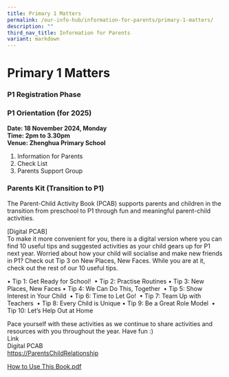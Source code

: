 ```yaml
---
title: Primary 1 Matters
permalink: /our-info-hub/information-for-parents/primary-1-matters/
description: ""
third_nav_title: Information for Parents
variant: markdown
---
```

# Primary 1 Matters

### P1 Registration Phase



### P1 Orientation (for 2025)

**Date: 18 November 2024, Monday**<br>
**Time: 2pm to 3.30pm**&nbsp;<br>
**Venue: Zhenghua Primary School**<br>

1. Information for Parents<br>
2. Check List<br>
3. Parents Support Group




### Parents Kit (Transition to P1)

The Parent-Child Activity Book (PCAB) supports parents and children in the transition from preschool to P1 through fun and meaningful parent-child activities.&nbsp;

\[Digital PCAB\]<br>
To make it more convenient for you, there is a digital version where you can find 10 useful tips and suggested activities as your child gears up for P1 next year. Worried about how your child will socialise and make new friends in P1? Check out Tip 3 on New Places, New Faces. While you are at it, check out the rest of our 10 useful tips.

• Tip 1: Get Ready for School!&nbsp;
• Tip 2: Practise Routines
• Tip 3: New Places, New Faces
• Tip 4: We Can Do This, Together&nbsp;
• Tip 5: Show Interest in Your Child&nbsp;
• Tip 6: Time to Let Go!&nbsp;
• Tip 7: Team Up with Teachers&nbsp;
• Tip 8: Every Child is Unique
• Tip 9: Be a Great Role Model&nbsp;
• Tip 10: Let’s Help Out at Home&nbsp; &nbsp;
  
Pace yourself with these activities as we continue to share activities and resources with you throughout the year. Have fun :)<br>
Link&nbsp;<br>
Digital PCAB<br>
[https://ParentsChildRelationship](https://www.moe.gov.sg/parentkit?pt=Parent-Child%20Relationship)  

[How to Use This Book.pdf](/files/How%20to%20Use%20This%20Book.pdf)